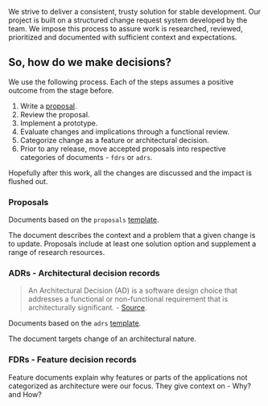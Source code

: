 We strive to deliver a consistent, trusty solution for stable development. Our project is built on a structured change request system developed by the team. We impose this process to assure work is researched, reviewed, prioritized and documented with sufficient context and expectations.

## So, how do we make decisions?

We use the following process. Each of the steps assumes a positive outcome from the stage before.

1. Write a [proposal](#proposals).
2. Review the proposal.
3. Implement a prototype.
4. Evaluate changes and implications through a functional review.
5. Categorize change as a feature or architectural decision.
6. Prior to any release, move accepted proposals into respective categories of documents - `fdrs` or `adrs`.

Hopefully after this work, all the changes are discussed and the impact is flushed out.

<!-- Include a mermaid diagram when available -->

### Proposals

Documents based on the `proposals` [template](https://github.com/Katolus/functions/blob/development/docs/templates/proposals.md).

The document describes the context and a problem that a given change is to update. Proposals include at least one solution option and supplement a range of research resources.

### ADRs - Architectural decision records

> An Architectural Decision (AD) is a software design choice that addresses a functional or non-functional requirement that is architecturally significant. - [Source](https://adr.github.io/).

Documents based on the `adrs` [template](https://github.com/Katolus/functions/blob/development/docs/templates/adrs.md).

The document targets change of an architectural nature.

### FDRs - Feature decision records

Feature documents explain why features or parts of the applications not categorized as architecture were our focus. They give context on - Why? and How?
